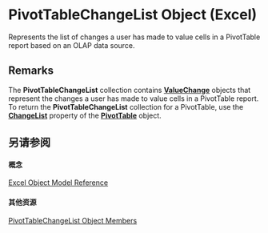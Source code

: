 
# PivotTableChangeList Object (Excel)

Represents the list of changes a user has made to value cells in a PivotTable report based on an OLAP data source.


## Remarks

The  **PivotTableChangeList** collection contains **[ValueChange](27335d52-7003-2268-b5d0-c2cd21588579.md)** objects that represent the changes a user has made to value cells in a PivotTable report. To return the **PivotTableChangeList** collection for a PivotTable, use the **[ChangeList](21b933d1-1db0-23a3-9002-b13bd572f97d.md)** property of the **[PivotTable](a9c1d4a0-78a9-f9a6-6daf-91cb63e45842.md)** object.


## 另请参阅


#### 概念


[Excel Object Model Reference](11ea8598-8a20-92d5-f98b-0da04263bf2c.md)
#### 其他资源


[PivotTableChangeList Object Members](http://msdn.microsoft.com/library/e328782b-4b0d-6f46-cf0d-38024e6d0ed7%28Office.15%29.aspx)